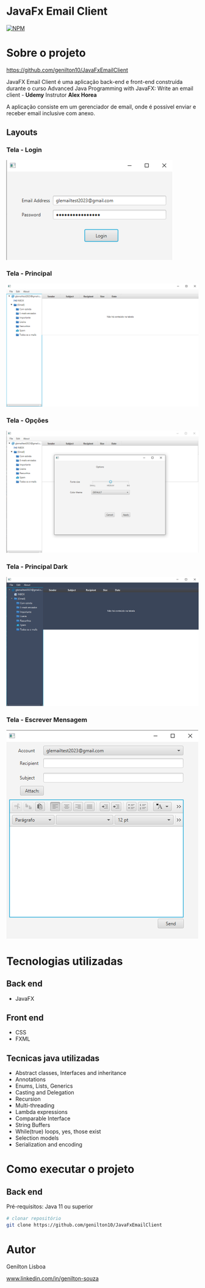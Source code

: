 # JavaFx Email Client
[![NPM](https://img.shields.io/npm/l/react)](https://github.com/genilton10/JavaFxEmailClient/blob/main/LICENSE)

# Sobre o projeto

https://github.com/genilton10/JavaFxEmailClient

JavaFX Email Client é uma aplicação back-end e front-end construída durante o curso Advanced Java Programming with JavaFX: Write an email client - **Udemy** Instrutor **Alex Horea**

A aplicação consiste em um gerenciador de email, onde é possivel enviar e receber email inclusive com anexo.

## Layouts
### Tela - Login
![Login Window](https://github.com/genilton10/JavaFxEmailClient/blob/main/src/com/lisboa/view/img/loginWindow.png)
### Tela - Principal
![Main Window](https://github.com/genilton10/JavaFxEmailClient/blob/main/src/com/lisboa/view/img/mainWindow.png)
### Tela - Opções
![Options](https://github.com/genilton10/JavaFxEmailClient/blob/main/src/com/lisboa/view/img/optionsWindow.png)
### Tela - Principal Dark
![Main Window Dark](https://github.com/genilton10/JavaFxEmailClient/blob/main/src/com/lisboa/view/img/mainWindowDark.png)
### Tela - Escrever Mensagem
![Compose Message Window](https://github.com/genilton10/JavaFxEmailClient/blob/main/src/com/lisboa/view/img/composeMessageWindow.png)

# Tecnologias utilizadas
## Back end
- JavaFX
## Front end
- CSS
- FXML
## Tecnicas java utilizadas
- Abstract classes, Interfaces and inheritance
- Annotations
- Enums, Lists, Generics
- Casting and Delegation
- Recursion
- Multi-threading
- Lambda expressions
- Comparable Interface
- String Buffers
- While(true) loops, yes, those exist
- Selection models
- Serialization and encoding

# Como executar o projeto

## Back end
Pré-requisitos: Java 11 ou superior

```bash
# clonar repositório
git clone https://github.com/genilton10/JavaFxEmailClient
```
# Autor

Genilton Lisboa

www.linkedin.com/in/genilton-souza